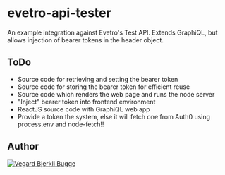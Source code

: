 # evetro-api-tester
An example integration against Evetro's Test API. Extends GraphiQL, but allows injection of bearer tokens in the header object.

## ToDo
* Source code for retrieving and setting the bearer token
* Source code for storing the bearer token for efficient reuse
* Source code which renders the web page and runs the node server
* "Inject" bearer token into frontend environment
* ReactJS source code with GraphiQL web app
* Provide a token the system, else it will fetch one from Auth0 using process.env and node-fetch!!

## Author
[![Vegard Bjerkli Bugge](https://avatars0.githubusercontent.com/u/11057203)](https://github.com/vegardbb)
